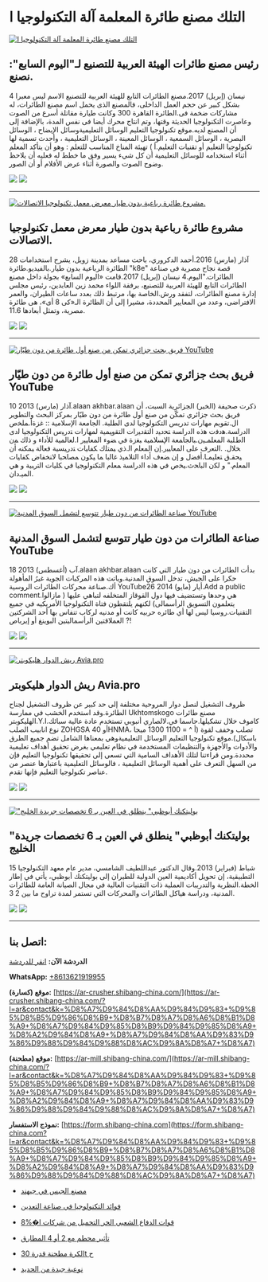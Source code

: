 # التلك مصنع طائرة المعلمة آلة التكنولوجيا ا

<a href="https://swt.shibang-china.com/?l=ar&img&k=%D8%A7%D9%84%D8%AA%D9%84%D9%83+%D9%85%D8%B5%D9%86%D8%B9+%D8%B7%D8%A7%D8%A6%D8%B1%D8%A9+%D8%A7%D9%84%D9%85%D8%B9%D9%84%D9%85%D8%A9+%D8%A2%D9%84%D8%A9+%D8%A7%D9%84%D8%AA%D9%83%D9%86%D9%88%D9%84%D9%88%D8%AC%D9%8A%D8%A7+%D8%A7" target="_blank">![التلك مصنع طائرة المعلمة آلة التكنولوجيا ا](http://static.shibang-china.com/all-800x300/452.jpg)</a>

## رئيس مصنع طائرات الهيئة العربية للتصنيع لـ&quot;اليوم السابع&quot;: نصنع.
4 نيسان (إبريل) 2017.مصنع الطائرات التابع للهيئة العربية للتصنيع الاسم ليس معبرا بشكل كبير عن حجم العمل الداخلى، فالمصنع الذى يحمل اسم مصنع الطائرات، له مشاركات ضخمة فى.الطائرة القاهرة 300 وكانت طيارة مقاتلة أسرع من الصوت وعاصرت التكنولوجيا الحديثة وقتها، وتم انتاج محرك أيضا فى نفس المدة، بالإضافة إلى أن المصنع لديه.موقع تكنولوجيا التعليم الوسائل التعليميةوسائل الإيضاح ، الوسائل البصرية ، الوسائل السمعية ، الوسائل المعينة ، الوسائل التعليمية ، وأحدث تسمية لها تكنولوجيا التعليم أو تقنيات التعليم.أ ) تهيئة المناخ المناسب للتعلم : وهو أن يتأكد المعلم أثناء استخدامه للوسائل التعليمية أن كل شيء يسير وفق ما خطط له فعليه أن يلاحظ وضوح الصوت والصورة أثناء عرض الأفلام أو أن الصور.


<a href="https://whatsapp.shibangsoft.com/WhatsApp.php" target="_blank" title="WhatsApp">![](http://static.shibang-china.com/icon/whatsapp.png)</a> <a href="https://swt.shibang-china.com/?l=ar&icon&k=%D8%A7%D9%84%D8%AA%D9%84%D9%83+%D9%85%D8%B5%D9%86%D8%B9+%D8%B7%D8%A7%D8%A6%D8%B1%D8%A9+%D8%A7%D9%84%D9%85%D8%B9%D9%84%D9%85%D8%A9+%D8%A2%D9%84%D8%A9+%D8%A7%D9%84%D8%AA%D9%83%D9%86%D9%88%D9%84%D9%88%D8%AC%D9%8A%D8%A7+%D8%A7" target="_blank">![](http://static.shibang-china.com/icon/chat-ar.png)</a>

---

<a href="https://swt.shibang-china.com/?l=ar&img&k=%D8%A7%D9%84%D8%AA%D9%84%D9%83+%D9%85%D8%B5%D9%86%D8%B9+%D8%B7%D8%A7%D8%A6%D8%B1%D8%A9+%D8%A7%D9%84%D9%85%D8%B9%D9%84%D9%85%D8%A9+%D8%A2%D9%84%D8%A9+%D8%A7%D9%84%D8%AA%D9%83%D9%86%D9%88%D9%84%D9%88%D8%AC%D9%8A%D8%A7+%D8%A7" target="_blank">![مشروع طائرة رباعية بدون طيار معرض معمل تكنولوجيا الاتصالات.](http://static.shibang-china.com/all-800x300/905.jpg)</a>

## مشروع طائرة رباعية بدون طيار معرض معمل تكنولوجيا الاتصالات.
28 آذار (مارس) 2016.أحمد الدكروري، باحث مساعد بمدينة زويل، يشرح استخدامات الطائرة الرباعية بدون طيار.بالفيديو.طائرة &quot;k8e&quot; قصة نجاح مصرية فى صناعة الطائرات.&quot;اليوم.4 نيسان (إبريل) 2017.قامت «اليوم السابع» بجولة داخل مصنع الطائرات التابع للهيئة العربية للتصنيع، برفقة اللواء محمد زين العابدين، رئيس مجلس إدارة مصنع الطائرات، لتفقد ورش.الخاصة بها، مرتبط ذلك بعدد ساعات الطيران، والعمر الافتراضى، وعدد من المعايير المحددة، مشيرا إلى أن الطائرة الـ«كى 8 أى»، هى طائرة مصرية، وتمثل أبعادها 11.6.


<a href="https://whatsapp.shibangsoft.com/WhatsApp.php" target="_blank" title="WhatsApp">![](http://static.shibang-china.com/icon/whatsapp.png)</a> <a href="https://swt.shibang-china.com/?l=ar&icon&k=%D8%A7%D9%84%D8%AA%D9%84%D9%83+%D9%85%D8%B5%D9%86%D8%B9+%D8%B7%D8%A7%D8%A6%D8%B1%D8%A9+%D8%A7%D9%84%D9%85%D8%B9%D9%84%D9%85%D8%A9+%D8%A2%D9%84%D8%A9+%D8%A7%D9%84%D8%AA%D9%83%D9%86%D9%88%D9%84%D9%88%D8%AC%D9%8A%D8%A7+%D8%A7" target="_blank">![](http://static.shibang-china.com/icon/chat-ar.png)</a>

---

<a href="https://swt.shibang-china.com/?l=ar&img&k=%D8%A7%D9%84%D8%AA%D9%84%D9%83+%D9%85%D8%B5%D9%86%D8%B9+%D8%B7%D8%A7%D8%A6%D8%B1%D8%A9+%D8%A7%D9%84%D9%85%D8%B9%D9%84%D9%85%D8%A9+%D8%A2%D9%84%D8%A9+%D8%A7%D9%84%D8%AA%D9%83%D9%86%D9%88%D9%84%D9%88%D8%AC%D9%8A%D8%A7+%D8%A7" target="_blank">![فريق بحث جزائري تمكن من صنع أول طائرة من دون طيّار YouTube](http://static.shibang-china.com/all-800x300/41.jpg)</a>

## فريق بحث جزائري تمكن من صنع أول طائرة من دون طيّار YouTube
10 آذار (مارس) 2013.alaan akhbar.alaan ذكرت صحيفة (الخبر) الجزائرية السبت، أن فريق بحث جزائري تمكّن من صنع أول طائرة من دون طيّار بمركز البحث والتطوير ال.تقويم مهارات تدريس التكنولوجيا لدى الطلبة. الجامعة الإسلامية :: غزةأ.ﻤﻠﺨﺹ ﺍﻟﺩﺭﺍﺴﺔ.ﻫﺩﻓﺕ ﻫﺫﻩ ﺍﻟﺩﺭﺍﺴﺔ ﺘﺤﺩﻴﺩ ﺍﻟﺘﻘﺩﻴﺭﺍﺕ ﺍﻟﺘﻘﻭﻴﻤﻴﺔ ﻟﻤﻬﺎﺭﺍﺕ ﺘﺩﺭﻴﺱ ﺍﻟﺘﻜﻨﻭﻟﻭﺠﻴﺎ ﻟﺩﻯ ﺍﻟﻁﻠﺒﺔ ﺍﻟﻤﻌﻠﻤـﻴﻥ.ﺒﺎﻟﺠﺎﻤﻌﺔ ﺍﻹﺴﻼﻤﻴﺔ ﺒﻐﺯﺓ ﻓﻲ ﻀﻭﺀ ﺍﻟﻤﻌﺎﻴﻴﺭ ﺍ.ﻟﻌﺎﻟﻤﻴﺔ ﻟﻸﺩﺍﺀ ﻭ ﺫﻟﻙ ﻤﻥ ﺨﻼل. .ﺍﻟﺘﻌﺭﻑ ﻋﻠﻰ ﺍﻟﻤﻌﺎﻴﻴﺭ.ﺇﻥ ﺍﻟﻤﻌﻠﻡ ﺍﻟ.ﺫﻱ ﻴﻤﺘﻠﻙ ﻜﻔﺎﻴﺎﺕ ﺘﺩﺭﻴﺴﻴﺔ ﻓﻌﺎﻟﺔ ﻴﻤﻜﻨﻪ ﺃﻥ ﻴﺤﻘـﻕ ﺘﻌﻠﻴﻤـﺎ.ﺃﻓﻀل ﻭ ﺇﻥ ﻀﻌﻑ ﺃﺩﺍﺀ ﺍﻟﺘﻼﻤﻴﺫ ﻏﺎﻟﺒﺎ ﻤﺎ ﻴﻜﻭﻥ ﻤﺼﺎﺤﺒﺎ ﻻﻨﺨﻔﺎﺽ ﻜﻔﺎﻴﺎﺕ ﺍﻟﻤﻌﻠﻡ.&quot; ﻭ ﻟﻜﻥ ﺍﻟﺒﺎﺤﺙ.ﻴﺨﺹ ﻓﻲ ﻫﺫﻩ ﺍﻟﺩﺭﺍﺴﺔ ﻤﻌﻠﻡ ﺍﻟﺘﻜﻨﻭﻟﻭﺠﻴﺎ ﻓﻲ ﻜﻠﻴﺎﺕ ﺍﻟﺘﺭﺒﻴﺔ ﻭ ﻫﻲ ﺍﻟﻤﻴـﺩﺍﻥ.


<a href="https://whatsapp.shibangsoft.com/WhatsApp.php" target="_blank" title="WhatsApp">![](http://static.shibang-china.com/icon/whatsapp.png)</a> <a href="https://swt.shibang-china.com/?l=ar&icon&k=%D8%A7%D9%84%D8%AA%D9%84%D9%83+%D9%85%D8%B5%D9%86%D8%B9+%D8%B7%D8%A7%D8%A6%D8%B1%D8%A9+%D8%A7%D9%84%D9%85%D8%B9%D9%84%D9%85%D8%A9+%D8%A2%D9%84%D8%A9+%D8%A7%D9%84%D8%AA%D9%83%D9%86%D9%88%D9%84%D9%88%D8%AC%D9%8A%D8%A7+%D8%A7" target="_blank">![](http://static.shibang-china.com/icon/chat-ar.png)</a>

---

<a href="https://swt.shibang-china.com/?l=ar&img&k=%D8%A7%D9%84%D8%AA%D9%84%D9%83+%D9%85%D8%B5%D9%86%D8%B9+%D8%B7%D8%A7%D8%A6%D8%B1%D8%A9+%D8%A7%D9%84%D9%85%D8%B9%D9%84%D9%85%D8%A9+%D8%A2%D9%84%D8%A9+%D8%A7%D9%84%D8%AA%D9%83%D9%86%D9%88%D9%84%D9%88%D8%AC%D9%8A%D8%A7+%D8%A7" target="_blank">![صناعة الطائرات من دون طيار تتوسع لتشمل السوق المدنية YouTube](http://static.shibang-china.com/all-800x300/704.jpg)</a>

## صناعة الطائرات من دون طيار تتوسع لتشمل السوق المدنية YouTube
18 آب (أغسطس) 2013.alaan akhbar.alaan بدأت الطائرات من دون طيار التي كانت حكرا على الجيش، تدخل السوق المدنية.وباتت هذه المركبات الجوية غيرُ المأهولة أك.صناعة محركات الطائرات الروسية YouTube26 أيار (مايو) 2014.Add a public comment.هي وحدها وتستضيف فيها دول القوقاز المتخلفه لتباهي عليها ( مازالوا يتعلمون التسويق الرأسمالى) لكنهم يلتقطون فتاة التكنولوجيا الأمريكيه في جميع التقنيات.روسيا ليس لها أي طائره حربيه كانت أو مدنيه لركاب تنفاس بها أحد الشركتين العملاقتين الرأسماليتين البوينغ أو إيرباص ?!


<a href="https://whatsapp.shibangsoft.com/WhatsApp.php" target="_blank" title="WhatsApp">![](http://static.shibang-china.com/icon/whatsapp.png)</a> <a href="https://swt.shibang-china.com/?l=ar&icon&k=%D8%A7%D9%84%D8%AA%D9%84%D9%83+%D9%85%D8%B5%D9%86%D8%B9+%D8%B7%D8%A7%D8%A6%D8%B1%D8%A9+%D8%A7%D9%84%D9%85%D8%B9%D9%84%D9%85%D8%A9+%D8%A2%D9%84%D8%A9+%D8%A7%D9%84%D8%AA%D9%83%D9%86%D9%88%D9%84%D9%88%D8%AC%D9%8A%D8%A7+%D8%A7" target="_blank">![](http://static.shibang-china.com/icon/chat-ar.png)</a>

---

<a href="https://swt.shibang-china.com/?l=ar&img&k=%D8%A7%D9%84%D8%AA%D9%84%D9%83+%D9%85%D8%B5%D9%86%D8%B9+%D8%B7%D8%A7%D8%A6%D8%B1%D8%A9+%D8%A7%D9%84%D9%85%D8%B9%D9%84%D9%85%D8%A9+%D8%A2%D9%84%D8%A9+%D8%A7%D9%84%D8%AA%D9%83%D9%86%D9%88%D9%84%D9%88%D8%AC%D9%8A%D8%A7+%D8%A7" target="_blank">![ريش الدوار هليكوبتر Avia.pro](http://static.shibang-china.com/all-800x300/1423.jpg)</a>

## ريش الدوار هليكوبتر Avia.pro
ظروف التشغيل لنصل دوار المروحية مختلفة إلى حد كبير عن ظروف التشغيل لجناح الطائرة.وقد استخدم الخشب في ممارسة Ukhtomskogo مصنع طائرات الهليكوبتر.Y.I.كاموف خلال تشكيلها.حاسما في.لالصاري أنبوبي تستخدم عادة عالية سبائك نوع انابيب الصلب ZOHGSA أو 40HNMA، تصلب وخفف لقوة (أ ^ = 1100 1300 ميجا باسكال).موقع تكنولوجيا التعليم الوسائل التعليميةوهي بمعناها الشامل تضم جميع الطرق والأدوات والأجهزة والتنظيمات المستخدمة في نظام تعليمي بغرض تحقيق أهداف تعليمية محددة.ومن قراءتنا لتلك الأهداف السامية التي تسعى إلى تحقيقها تكنولوجيا التعليم فإن من السهل التعرف على أهمية الوسائل التعليمية ، فالوسائل التعليمية باعتبارها عنصر من عناصر تكنولوجيا التعليم فإنها تقدم.


<a href="https://whatsapp.shibangsoft.com/WhatsApp.php" target="_blank" title="WhatsApp">![](http://static.shibang-china.com/icon/whatsapp.png)</a> <a href="https://swt.shibang-china.com/?l=ar&icon&k=%D8%A7%D9%84%D8%AA%D9%84%D9%83+%D9%85%D8%B5%D9%86%D8%B9+%D8%B7%D8%A7%D8%A6%D8%B1%D8%A9+%D8%A7%D9%84%D9%85%D8%B9%D9%84%D9%85%D8%A9+%D8%A2%D9%84%D8%A9+%D8%A7%D9%84%D8%AA%D9%83%D9%86%D9%88%D9%84%D9%88%D8%AC%D9%8A%D8%A7+%D8%A7" target="_blank">![](http://static.shibang-china.com/icon/chat-ar.png)</a>

---

<a href="https://swt.shibang-china.com/?l=ar&img&k=%D8%A7%D9%84%D8%AA%D9%84%D9%83+%D9%85%D8%B5%D9%86%D8%B9+%D8%B7%D8%A7%D8%A6%D8%B1%D8%A9+%D8%A7%D9%84%D9%85%D8%B9%D9%84%D9%85%D8%A9+%D8%A2%D9%84%D8%A9+%D8%A7%D9%84%D8%AA%D9%83%D9%86%D9%88%D9%84%D9%88%D8%AC%D9%8A%D8%A7+%D8%A7" target="_blank">![&quot;بوليتكنك أبوظبي&quot; ينطلق في العين بـ 6 تخصصات جريدة الخليج](http://static.shibang-china.com/all-800x300/1232.jpg)</a>

## &quot;بوليتكنك أبوظبي&quot; ينطلق في العين بـ 6 تخصصات جريدة الخليج
15 شباط (فبراير) 2013.وقال الدكتور عبداللطيف الشامسي، مدير عام معهد التكنولوجيا التطبيقية، إن تحويل أكاديمية العين الدولية للطيران إلى بوليتكنك أبوظبي، يأتي في إطار الخطة.النظرية والتدريبات العملية ذات التقنيات العالية في مجال الصيانة العامة للطائرات المدنية، ودراسة هياكل الطائرات والمحركات التي تستمر لمدة تراوح ما بين 2 3.

<a href="https://whatsapp.shibangsoft.com/WhatsApp.php" target="_blank" title="WhatsApp">![](http://static.shibang-china.com/icon/whatsapp.png)</a> <a href="https://swt.shibang-china.com/?l=ar&icon&k=%D8%A7%D9%84%D8%AA%D9%84%D9%83+%D9%85%D8%B5%D9%86%D8%B9+%D8%B7%D8%A7%D8%A6%D8%B1%D8%A9+%D8%A7%D9%84%D9%85%D8%B9%D9%84%D9%85%D8%A9+%D8%A2%D9%84%D8%A9+%D8%A7%D9%84%D8%AA%D9%83%D9%86%D9%88%D9%84%D9%88%D8%AC%D9%8A%D8%A7+%D8%A7" target="_blank">![](http://static.shibang-china.com/icon/chat-ar.png)</a>

---
## اتصل بنا:

**الدردشة الآن:** [انقر للدردشة](https://swt.shibang-china.com?l=ar&contact&k=%D8%A7%D9%84%D8%AA%D9%84%D9%83+%D9%85%D8%B5%D9%86%D8%B9+%D8%B7%D8%A7%D8%A6%D8%B1%D8%A9+%D8%A7%D9%84%D9%85%D8%B9%D9%84%D9%85%D8%A9+%D8%A2%D9%84%D8%A9+%D8%A7%D9%84%D8%AA%D9%83%D9%86%D9%88%D9%84%D9%88%D8%AC%D9%8A%D8%A7+%D8%A7)

**WhatsApp:**  [+8613621919955](https://whatsapp.shibangsoft.com/WhatsApp.php)

**موقع (كسارة):** [https://ar-crusher.shibang-china.com/](https://ar-crusher.shibang-china.com/?l=ar&contact&k=%D8%A7%D9%84%D8%AA%D9%84%D9%83+%D9%85%D8%B5%D9%86%D8%B9+%D8%B7%D8%A7%D8%A6%D8%B1%D8%A9+%D8%A7%D9%84%D9%85%D8%B9%D9%84%D9%85%D8%A9+%D8%A2%D9%84%D8%A9+%D8%A7%D9%84%D8%AA%D9%83%D9%86%D9%88%D9%84%D9%88%D8%AC%D9%8A%D8%A7+%D8%A7)

**موقع (مطحنة):** [https://ar-mill.shibang-china.com/](https://ar-mill.shibang-china.com/?l=ar&contact&k=%D8%A7%D9%84%D8%AA%D9%84%D9%83+%D9%85%D8%B5%D9%86%D8%B9+%D8%B7%D8%A7%D8%A6%D8%B1%D8%A9+%D8%A7%D9%84%D9%85%D8%B9%D9%84%D9%85%D8%A9+%D8%A2%D9%84%D8%A9+%D8%A7%D9%84%D8%AA%D9%83%D9%86%D9%88%D9%84%D9%88%D8%AC%D9%8A%D8%A7+%D8%A7)

**نموذج الاستفسار:** [https://form.shibang-china.com](https://form.shibang-china.com?l=ar&contact&k=%D8%A7%D9%84%D8%AA%D9%84%D9%83+%D9%85%D8%B5%D9%86%D8%B9+%D8%B7%D8%A7%D8%A6%D8%B1%D8%A9+%D8%A7%D9%84%D9%85%D8%B9%D9%84%D9%85%D8%A9+%D8%A2%D9%84%D8%A9+%D8%A7%D9%84%D8%AA%D9%83%D9%86%D9%88%D9%84%D9%88%D8%AC%D9%8A%D8%A7+%D8%A7)

* [مصنع الجبس في جيهند](../26/%D9%85%D8%B5%D9%86%D8%B9%20%D8%A7%D9%84%D8%AC%D8%A8%D8%B3%20%D9%81%D9%8A%20%D8%AC%D9%8A%D9%87%D9%86%D8%AF.md)

* [فوائد التكنولوجيا في صناعة التعدين](../27/%D9%81%D9%88%D8%A7%D8%A6%D8%AF%20%D8%A7%D9%84%D8%AA%D9%83%D9%86%D9%88%D9%84%D9%88%D8%AC%D9%8A%D8%A7%20%D9%81%D9%8A%20%D8%B5%D9%86%D8%A7%D8%B9%D8%A9%20%D8%A7%D9%84%D8%AA%D8%B9%D8%AF%D9%8A%D9%86.md)

* [قوات الدفاع الشعبي الحر التحميل من شركات ا�%8](../27/%D9%82%D9%88%D8%A7%D8%AA%20%D8%A7%D9%84%D8%AF%D9%81%D8%A7%D8%B9%20%D8%A7%D9%84%D8%B4%D8%B9%D8%A8%D9%8A%20%D8%A7%D9%84%D8%AD%D8%B1%20%D8%A7%D9%84%D8%AA%D8%AD%D9%85%D9%8A%D9%84%20%D9%85%D9%86%20%D8%B4%D8%B1%D9%83%D8%A7%D8%AA%20%D8%A7%EF%BF%BD%258.md)

* [تأثير محطم مع 2 أو 4 المطارق](../30/%D8%AA%D8%A3%D8%AB%D9%8A%D8%B1%20%D9%85%D8%AD%D8%B7%D9%85%20%D9%85%D8%B9%202%20%D8%A3%D9%88%204%20%D8%A7%D9%84%D9%85%D8%B7%D8%A7%D8%B1%D9%82.md)

* [الكرة مطحنة قدرة 30t ح](../27/%D8%A7%D9%84%D9%83%D8%B1%D8%A9%20%D9%85%D8%B7%D8%AD%D9%86%D8%A9%20%D9%82%D8%AF%D8%B1%D8%A9%2030t%20%D8%AD.md)

* [نوعية جيدة من الحديد](../27/%D9%86%D9%88%D8%B9%D9%8A%D8%A9%20%D8%AC%D9%8A%D8%AF%D8%A9%20%D9%85%D9%86%20%D8%A7%D9%84%D8%AD%D8%AF%D9%8A%D8%AF.md)